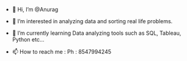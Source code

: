 - 👋 Hi, I’m @Anurag
- 👀 I’m interested in analyzing data and sorting real life problems.
- 🌱 I’m currently learning Data analyzing tools such as SQL, Tableau, Python etc...

- 📫 How to reach me : Ph : 8547994245

<!---
Anuragcb/Anuragcb is a ✨ special ✨ repository because its `README.md` (this file) appears on your GitHub profile.
You can click the Preview link to take a look at your changes.
--->

